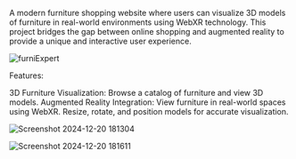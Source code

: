 A modern furniture shopping website where users can visualize 3D models of furniture in real-world environments using WebXR technology. This project bridges the gap between online shopping and augmented reality to provide a unique and interactive user experience.

![furniExpert](https://github.com/user-attachments/assets/d7650ccf-f48d-48e6-9983-a7c57c14c5ca)

Features:

3D Furniture Visualization: Browse a catalog of furniture and view 3D models.
Augmented Reality Integration:
View furniture in real-world spaces using WebXR.
Resize, rotate, and position models for accurate visualization.

![Screenshot 2024-12-20 181304](https://github.com/user-attachments/assets/d7b37a0f-c24c-413b-9e59-36ebefbdd04e)


![Screenshot 2024-12-20 181611](https://github.com/user-attachments/assets/6677805e-4dba-4530-82d2-ff5752e93ec7)



